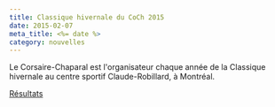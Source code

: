 ```yaml
---
title: Classique hivernale du CoCh 2015
date: 2015-02-07
meta_title: <%= date %>
category: nouvelles
---
```


Le Corsaire-Chaparal est l'organisateur chaque année de la Classique hivernale au centre sportif Claude-Robillard, à Montréal.

<a class="btn btn-cta" target="_blank" href="http://athletisme-quebec.ca/medias/results-corsaire-hiver-2015.htm">Résultats</a>
